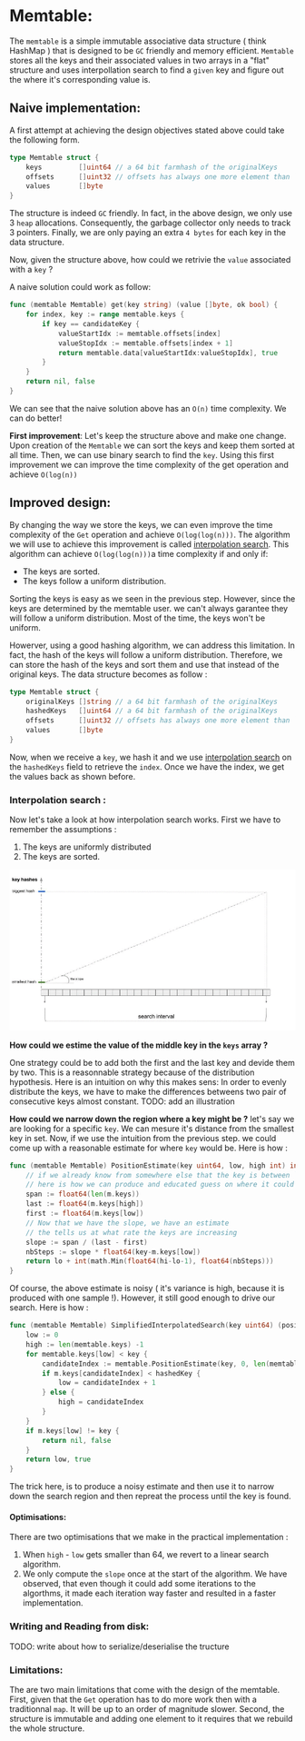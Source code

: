 # Memtable:

The `memtable` is a simple immutable associative data structure ( think HashMap ) that is designed to be
`GC` friendly and memory efficient. `Memtable` stores all the keys and their associated values in two arrays in a "flat" structure and uses interpollation search to find a `given` key and figure out the where it's corresponding value is. 

## Naive implementation:
A first attempt at achieving the design objectives stated above could take the following form.
```go 
type Memtable struct {
	keys         []uint64 // a 64 bit farmhash of the originalKeys
	offsets      []uint32 // offsets has always one more element than `keys`.
	values       []byte
}
```
The structure is indeed `GC` friendly. In fact, in the above design, we only use 3 `heap` allocations. Consequently, the garbage collector only needs to track 3 pointers. Finally, we are only paying an extra `4 bytes` for each key in the data structure. 

Now, given the structure above, how could we retrivie the `value` associated with a `key` ? 

A naive solution could work as follow:

```go 
func (memtable Memtable) get(key string) (value []byte, ok bool) {
    for index, key := range memtable.keys { 
        if key == candidateKey { 
            valueStartIdx := memtable.offsets[index]
            valueStopIdx := memtable.offsets[index + 1]
            return memtable.data[valueStartIdx:valueStopIdx], true
        }
    } 
    return nil, false
}
```

We can see that the naive solution above has an `O(n)` time complexity. We can do better! 

**First improvement**: Let's keep the structure above and make one change. Upon creation of the `Memtable` we can sort the keys and keep them sorted at all time. Then, we can use binary search to find the `key`. Using this first improvement we can improve the time complexity of the get operation and achieve `O(log(n))`

## Improved design:

By changing the way we store the keys, we can even improve the time complexity of the `Get` operation and achieve `O(log(log(n)))`. The algorithm we will use to achieve this improvement is called [interpolation search](https://www.geeksforgeeks.org/interpolation-search/). This algorithm can achieve `O(log(log(n)))`a time complexity if and only if: 

* The keys are sorted.
* The keys follow a uniform distribution.

Sorting the keys is easy as we seen in the previous step. However, since the keys are determined by the memtable user. we can't always garantee they will follow a uniform distribution. Most of the time, the keys won't be uniform. 

Howerver, using a good hashing algorithm, we can address this limitation. In fact, the hash of the keys will follow a uniform distribution. Therefore, we can store the hash of the keys and sort them and use that instead of the original keys. The data structure becomes as follow : 

```go 
type Memtable struct {
	originalKeys []string // a 64 bit farmhash of the originalKeys
	hashedKeys   []uint64 // a 64 bit farmhash of the originalKeys
	offsets      []uint32 // offsets has always one more element than `keys`.
	values       []byte
}
```

Now, when we receive a `key`, we hash it and we use [interpolation search](https://www.geeksforgeeks.org/interpolation-search/) on the `hashedKeys` field to retrieve the `index`. Once we have the index, we get the values back as shown before.

### Interpolation search : 
Now let's take a look at how interpolation search works. First we have to remember the assumptions : 

1. The keys are uniformly distributed 
2. The keys are sorted.

![visual explanation of interpollated search](./interpollated_search.gif)

**How could we estime the value of the middle key in the `keys` array ?**

One strategy could be to add both the first and the last key and devide them by two. This is a reasonnable strategy because of the distribution hypothesis. Here is an intuition on why this makes sens: In order to evenly distribute the keys, we have to make the differences betweens two pair of consecutive keys almost constant. 
TODO: add an illustration

**How could we narrow down the region where a key might be ?**
let's say we are looking for a specific `key`. We can mesure it's distance from the smallest key in set. Now, if we use the  intuition from the previous step. we could come up with a reasonable estimate for where `key` would be. Here is how : 

```go 
func (memtable Memtable) PositionEstimate(key uint64, low, high int) int { 
    // if we already know from somewhere else that the key is between `low` and `high` 
    // here is how we can produce and educated guess on where it could be.
	span := float64(len(m.keys))
	last := float64(m.keys[high])
	first := float64(m.keys[low])
    // Now that we have the slope, we have an estimate 
    // the tells us at what rate the keys are increasing
    slope := span / (last - first)
    nbSteps := slope * float64(key-m.keys[low])
    return lo + int(math.Min(float64(hi-lo-1), float64(nbSteps)))
}
```

Of course, the above estimate is noisy ( it's variance is high, because it is produced with one sample !). However, it still good enough to drive our search. Here is how : 

```go
func (memtable Memtable) SimplifiedInterpolatedSearch(key uint64) (position int, ok bool) {
    low := 0
    high := len(memtable.keys) -1
    for memtable.keys[low] < key { 
        candidateIndex := memtable.PositionEstimate(key, 0, len(memtable.keys) - 1)
        if m.keys[candidateIndex] < hashedKey {
            low = candidateIndex + 1
        } else {
            high = candidateIndex
        }
    }
    if m.keys[low] != key {
		return nil, false
    }
    return low, true
}
```

The trick here, is to produce a noisy estimate and then use it to narrow down the search region and then repreat the process until the key is found.

#### Optimisations: 
There are two optimisations that we make in the practical implementation : 

1. When `high` - `low` gets smaller than 64, we revert to a linear search algorithm.
2. We only compute the `slope` once at the start of the algorithm. We have observed, that even though it could add some iterations to the algorthms, it made each iteration way faster and resulted in a faster implementation.

### Writing and Reading from disk: 
TODO: write about how to serialize/deserialise the tructure

### Limitations: 

The are two main limitations that come with the design of the memtable. First, given that the `Get` operation has to do more work then with a traditionnal `map`. It will be up to an order of magnitude slower. Second, the structure is immutable and adding one element to it requires that we rebuild the whole structure.